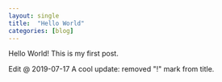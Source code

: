 ```yaml
---
layout: single
title:  "Hello World"
categories: [blog]
---
```


Hello World! This is my first post. 

Edit @ 2019-07-17 A cool update: removed "!" mark from title.
